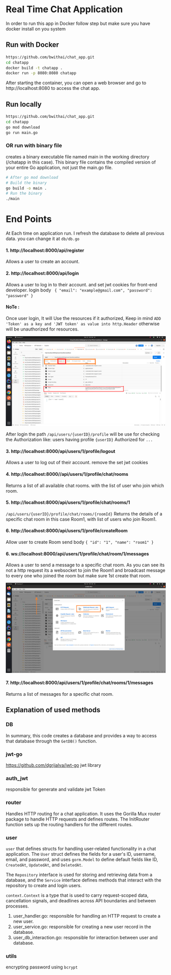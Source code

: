 # Real Time Chat Application

In order to run this app in Docker follow step but make sure you have docker install on you system

## Run with Docker
```bash
https://github.com/bwithai/chat_app.git
cd chatapp
docker build -t chatapp .
docker run -p 8080:8080 chatapp
```
After starting the container, you can open a web browser and go to http://localhost:8080 to access the chat app.

## Run locally
```bash
https://github.com/bwithai/chat_app.git
cd chatapp
go mod download
go run main.go
```
### OR run with binary file 
creates a binary executable file named main in the working directory (/chatapp in this case). This binary file contains the compiled version of your entire Go application, not just the main.go file.
```bash
# After go mod download
# Build the binary
go build -o main .
# Run the binary
./main
```
# End Points
At Each time on application run. I refresh the database to delete all previous data. you can change it at `db/db.go`
#### 1. http://localhost:8000/api/register 
Allows a user to create an account.

#### 2. http://localhost:8000/api/login 
Allows a user to log in to their account. and set jwt cookies for front-end developer. login body ` {
"email": "example@gmail.com",
"password": "password"
}`

#### NoTe :
Once user login, It will Use the resources if it authorized, Keep in mind `ADD 'Token' as a key and 'JWT token' as value into http.Header` otherwise will be unauthorized for resources.

![how to add token](img/Token.png)

After login the path `/api/users/{userID}/profile` will be use for checking the Authorization like: users having profile `{userID}` Authorized for `...`

#### 3. http://localhost:8000/api/users/1/profile/logout
Allows a user to log out of their account. remove the set jwt cookies

[//]: # (#### 4. http://localhost:8000/api/users/1/profile/createRoom)
#### 4. http://localhost:8000//api/users/1/profile/chat/rooms
Returns a list of all available chat rooms. with the list of user who join which room.

#### 5. http://localhost:8000/api/users/1/profile/chat/rooms/1
`/api/users/{userID}/profile/chat/rooms/{roomId}` Returns the details of a specific chat room in this case Room1, with list of users who join Room1.

#### 6. http://localhost:8000/api/users/1/profile/createRoom
Allow user to create Room send body `{
"id": "1",
"name": "room1"
}`

#### 6. ws://localhost:8000/api/users/1/profile/chat/room/1/messages
Allows a user to send a message to a specific chat room. As you can see its not a http request its a websocket to join the Room1 and broadcast message to every one who joined the room but make sure 1st create that room.

![how to call websocket through postman](img/ws.png)

#### 7. http://localhost:8000/api/users/1/profile/chat/rooms/1/messages
Returns a list of messages for a specific chat room.

## Explanation of used methods
### DB
In summary, this code creates a database and provides a way to access that database through the `GetDB()` function.


### jwt-go
https://github.com/dgrijalva/jwt-go jwt library


### auth_jwt
responsible for generate and validate jwt Token


### router
Handles HTTP routing for a chat application. It uses the Gorilla Mux router package to handle HTTP requests and defines 
routes. The InitRouter function sets up the routing handlers for the different routes.


### user
`user` that defines structs for handling user-related functionality in a chat application. The `User` struct defines the
fields for a user's ID, username, email, and password, and uses `gorm.Model` to define default fields like ID, `CreatedAt`,
`UpdatedAt`, and `DeletedAt`.

The `Repository` interface is used for storing and retrieving data from a database, and the `Service` interface defines 
methods that interact with the repository to create and login users.

`context.Context` is a type that is used to carry request-scoped data, cancellation signals, and deadlines across 
API boundaries and between processes.

1. user_handler.go: responsible for handling an HTTP request to create a new user.
2. user_service.go: responsible for creating a new user record in the database. 
3. user_db_interaction.go: responsible for interaction between user and database.


### utils
encrypting password using `bcrypt`
